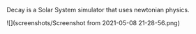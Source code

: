 Decay is a Solar System simulator that uses newtonian physics.

![](screenshots/Screenshot from 2021-05-08 21-28-56.png)